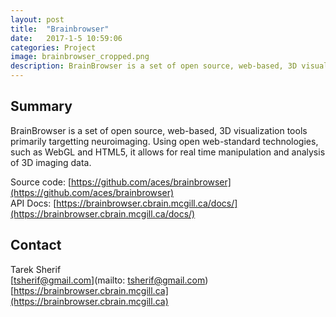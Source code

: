 ```yaml
---
layout: post
title:  "Brainbrowser"
date:   2017-1-5 10:59:06
categories: Project
image: brainbrowser_cropped.png
description: BrainBrowser is a set of open source, web-based, 3D visualization tools primarily targetting neuroimaging.
---
```

## Summary
BrainBrowser is a set of open source, web-based, 3D visualization tools primarily targetting neuroimaging. Using open web-standard technologies, such as WebGL and HTML5, it allows for real time manipulation and analysis of 3D imaging data.

Source code: [https://github.com/aces/brainbrowser](https://github.com/aces/brainbrowser)  
API Docs: [https://brainbrowser.cbrain.mcgill.ca/docs/](https://brainbrowser.cbrain.mcgill.ca/docs/)  


## Contact  
Tarek Sherif  
[tsherif@gmail.com](mailto: tsherif@gmail.com)  
[https://brainbrowser.cbrain.mcgill.ca](https://brainbrowser.cbrain.mcgill.ca)  
